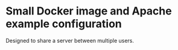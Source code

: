
# Small Docker image and Apache example configuration

Designed to share a server between multiple users. 


